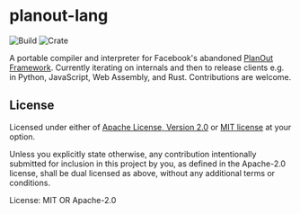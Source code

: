 # planout-lang

![Build](https://github.com/nkconnor/planout-rust/workflows/Rust/badge.svg)
![Crate](https://img.shields.io/badge/crates.io-json_macros%20=%20%220.1.3%22-brightgreen.svg)

A portable compiler and interpreter for Facebook's abandoned [PlanOut Framework](https://github.com/facebook/planout). Currently iterating on internals and then to release clients e.g. in Python, JavaScript, Web Assembly, and Rust. Contributions are welcome.

## License

Licensed under either of <a href="LICENSE-APACHE">Apache License, Version
2.0</a> or <a href="LICENSE-MIT">MIT license</a> at your option.

Unless you explicitly state otherwise, any contribution intentionally submitted
for inclusion in this project by you, as defined in the Apache-2.0 license, shall be
dual licensed as above, without any additional terms or conditions.

License: MIT OR Apache-2.0
